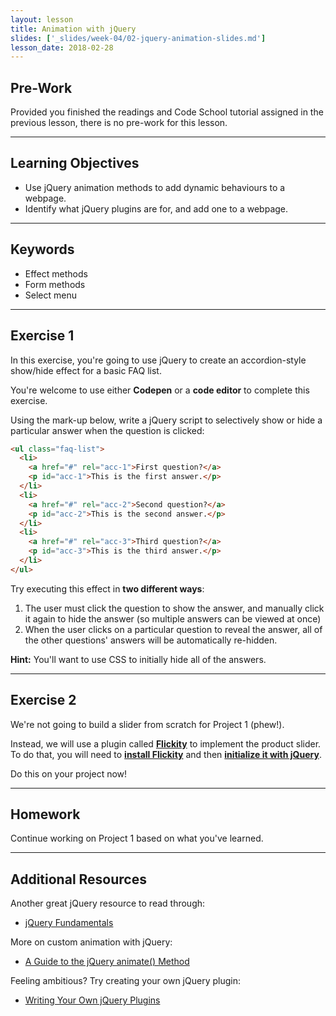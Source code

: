 ```yaml
---
layout: lesson
title: Animation with jQuery
slides: ['_slides/week-04/02-jquery-animation-slides.md']
lesson_date: 2018-02-28
---
```


## Pre-Work

Provided you finished the readings and Code School tutorial assigned in the previous lesson, there is no pre-work for this lesson.

---

## Learning Objectives

* Use jQuery animation methods to add dynamic behaviours to a webpage.
* Identify what jQuery plugins are for, and add one to a webpage.

---

## Keywords

* Effect methods
* Form methods
* Select menu

---

## Exercise 1

In this exercise, you're going to use jQuery to create an accordion-style show/hide effect for a basic FAQ list.

You're welcome to use either **Codepen** or a **code editor** to complete this exercise.

Using the mark-up below, write a jQuery script to selectively show or hide a particular answer when the question is clicked:

```html
<ul class="faq-list">
  <li>
    <a href="#" rel="acc-1">First question?</a>
    <p id="acc-1">This is the first answer.</p>
  </li>
  <li>
    <a href="#" rel="acc-2">Second question?</a>
    <p id="acc-2">This is the second answer.</p>
  </li>
  <li>
    <a href="#" rel="acc-3">Third question?</a>
    <p id="acc-3">This is the third answer.</p>
  </li>
</ul>
```

Try executing this effect in **two different ways**:

1. The user must click the question to show the answer, and manually click it again to hide the answer (so multiple answers can be viewed at once)
2. When the user clicks on a particular question to reveal the answer, all of the other questions' answers will be automatically re-hidden.

**Hint:** You'll want to use CSS to initially hide all of the answers.

---

## Exercise 2

We're not going to build a slider from scratch for Project 1 (phew!).

Instead, we will use a plugin called **[Flickity](http://flickity.metafizzy.co/)** to implement the product slider. To do that, you will need to **[install Flickity](http://flickity.metafizzy.co/#install)** and then **[initialize it with jQuery](http://flickity.metafizzy.co/#initialize-with-jquery)**.

Do this on your project now!

---

## Homework

Continue working on Project 1 based on what you've learned.

---

## Additional Resources

Another great jQuery resource to read through:

* [jQuery Fundamentals](http://jqfundamentals.com/)

More on custom animation with jQuery:

* [A Guide to the jQuery animate() Method](http://www.sitepoint.com/guide-jquery-animate-method/)

Feeling ambitious? Try creating your own jQuery plugin:

* [Writing Your Own jQuery Plugins](http://blog.teamtreehouse.com/writing-your-own-jquery-plugins)
